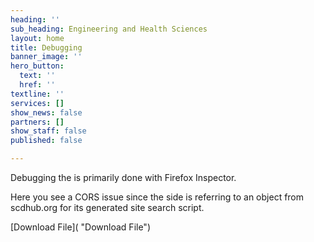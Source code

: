 ```yaml
---
heading: ''
sub_heading: Engineering and Health Sciences
layout: home
title: Debugging
banner_image: ''
hero_button:
  text: ''
  href: ''
textline: ''
services: []
show_news: false
partners: []
show_staff: false
published: false

---
```

Debugging the is primarily done with Firefox Inspector.

Here you see a CORS issue since the side is referring to an object from scdhub.org for its generated site search script.

[Download File]( "Download File")